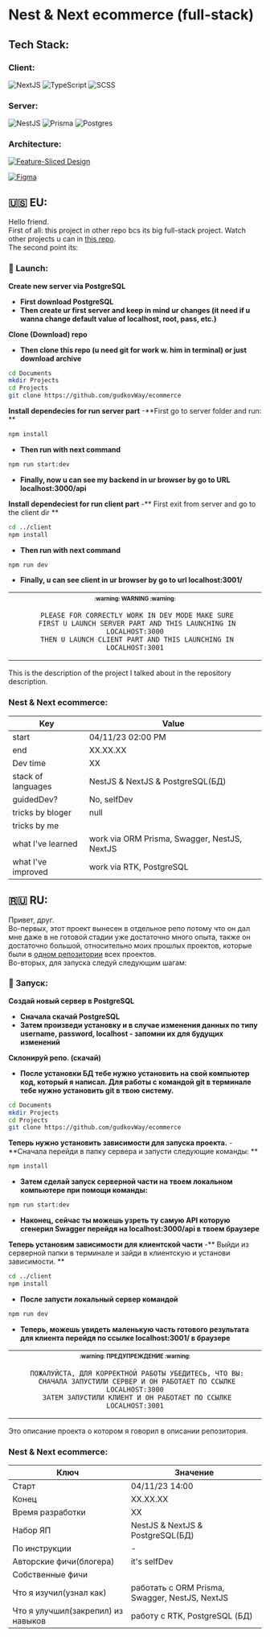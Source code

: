 # Nest & Next ecommerce (full-stack)

## Tech Stack:
   ### Client:
![NextJS](https://img.shields.io/badge/NextJS-262224?style=for-the-badge&logo=vercel&logoColor=white) ![TypeScript](https://img.shields.io/badge/TypeScript-007ACC?style=for-the-badge&logo=typescript&logoColor=white) ![SCSS](https://img.shields.io/badge/Sass-CC6699?style=for-the-badge&logo=sass&logoColor=white)
   ### Server:
![NestJS](https://img.shields.io/badge/NestJS-DC143C?style=for-the-badge&logo=nestjs&logoColor=white) ![Prisma](https://img.shields.io/badge/Prisma-262224?style=for-the-badge&logo=prisma&logoColor=white) ![Postgres](https://img.shields.io/badge/postgres-007ACC?style=for-the-badge&logo=postgresql&logoColor=white)
   ### Architecture:


[![Feature-Sliced Design][shields-fsd-pain]](https://feature-sliced.design/)

[shields-fsd-pain]: https://img.shields.io/badge/Feature--Sliced-Design?style=for-the-badge&labelColor=262224&color=262224&logoWidth=10&logo=data:image/png;base64,iVBORw0KGgoAAAANSUhEUgAAABQAAAAaCAYAAAC3g3x9AAAACXBIWXMAAALFAAACxQGJ1n/vAAAAAXNSR0IArs4c6QAAAARnQU1BAACxjwv8YQUAAABHSURBVHgB7dKxCQAgDETR08ZNHNBBHNBNrBQFuyCCKQK5V6QMfBJAWVij5zLwKbW6d0VYx2TZyXnBKxvEZJnDx2bylf1kdRM6tiAZsruQ/QAAAABJRU5ErkJggg==

<a href="https://www.figma.com/file/9wgs2crKwaYHGdRXxCtflk/%D0%A1%D0%B5%D0%B2%D0%B5%D1%80%D1%8F%D0%BD%D0%BE%D1%87%D0%BA%D0%B0-Share-Full-(Copy)-(Copy)-(Copy)?type=design&node-id=3-68&mode=design&t=NKyCzr3eS22ui2VE-0">![Figma](https://img.shields.io/badge/Figma-000000?style=for-the-badge&logo=figma&logoColor=white)</a>
## 🇺🇸 EU:

Hello friend.
<br>
First of all: this project in other repo bcs its big full-stack project. Watch other projects u can in [this repo](https://github.com/gudkovWay/projects).
<br>
The second point its:
### 💾 Launch:

<b>Create new server via PostgreSQL</b>
- **First download PostgreSQL**
- **Then create ur first server and keep in mind ur changes (it need if u wanna change default value of localhost, root, pass, etc.)**

<b>Clone (Download) repo</b>
- **Then clone this repo (u need git for work w. him in terminal) or just download archive**
```sh
cd Documents
mkdir Projects
cd Projects
git clone https://github.com/gudkovWay/ecommerce
```

<b>Install dependecies for run server part</b>
-**First go to server folder and run: **
```sh
npm install
```
- **Then run with next command**

```sh
npm run start:dev
```
- **Finally, now u can see my backend in ur browser by go to URL localhost:3000/api**

<b>Install dependeciest for run client part</b>
-** First exit from server and go to the client dir **
```sh
cd ../client
npm install
```
- **Then run with next command**
```sh
npm run dev
```
- **Finally, u can see client in ur browser by go to url localhost:3001/**


<table align="center">
   <tr>
      <th align="center">
         <sup><sub>:warning: WARNING :warning:</sub></sup>
      </th>
   </tr>
   <tr>
      <td align="center">



     PLEASE FOR CORRECTLY WORK IN DEV MODE MAKE SURE
     FIRST U LAUNCH SERVER PART AND THIS LAUNCHING IN LOCALHOST:3000
     THEN U LAUNCH CLIENT PART AND THIS LAUNCHING IN LOCALHOST:3001

   </tr>
   </table>

This is the description of the project I talked about in the repository description.

### Nest & Next ecommerce:

| Key                | Value                                                                       |
| ------------------ | --------------------------------------------------------------------------- |
| start              | 04/11/23 02:00 PM                                                           |
| end                | XX.XX.XX                      |
| Dev time           |    XX                                |
| stack of languages | NestJS & NextJS & PostgreSQL(БД)                                                         |
| guidedDev?         | No, selfDev                                                                 |
| tricks by bloger   | null                                                                        |
| tricks by me       |                   |
| what I've learned  | work via ORM Prisma, Swagger, NestJS, NextJS                                      |
| what I've improved | work via RTK, PostgreSQL                                                 |

## 🇷🇺 RU:

Привет, друг. <br>
Во-первых, этот проект вынесен в отдельное репо потому что он дал мне даже в не готовой стадии уже достаточно много опыта, также он достаточно большой, относительно моих прошлых проектов, которые были в [одном репозитории](https://github.com/gudkovWay/projects) всех проектов.
<br>
Во-вторых, для запуска следуй следующим шагам:
### 💾 Запуск:

<b>Создай новый сервер в PostgreSQL</b>
- **Сначала скачай PostgreSQL**
- **Затем произведи установку и в случае изменения данных по типу username, password, localhost - запомни их для будущих изменений**

<b>Склонируй репо. (скачай)</b>
- **После установки БД тебе нужно установить на свой компьютер код, который я написал. Для работы с командой git в терминале тебе нужно установить git в твою систему.**
```sh
cd Documents
mkdir Projects
cd Projects
git clone https://github.com/gudkovWay/ecommerce
```

<b>Теперь нужно установить зависимости для запуска проекта.</b>
-**Сначала перейди в папку сервера и запусти следующие команды: **
```sh
npm install
```
- **Затем сделай запуск серверной части на твоем локальном компьютере при помощи команды:**

```sh
npm run start:dev
```
- **Наконец, сейчас ты можешь узреть ту самую API которую сгенерил Swagger перейдя на localhost:3000/api в твоем браузере**

<b>Теперь установим зависимости для клиентской части</b>
-** Выйди из серверной папки в терминале и зайди в клиентскую и установи зависимости. **
```sh
cd ../client
npm install
```
- **После запусти локальный сервер командой**
```sh
npm run dev
```
- **Теперь, можешь увидеть маленькую часть готового результата для клиента перейдя по ссылке localhost:3001/ в браузере**


<table align="center">
   <tr>
      <th align="center">
         <sup><sub>:warning: ПРЕДУПРЕЖДЕНИЕ :warning:</sub></sup>
      </th>
   </tr>
   <tr>
      <td align="center">



     ПОЖАЛУЙСТА, ДЛЯ КОРРЕКТНОЙ РАБОТЫ УБЕДИТЕСЬ, ЧТО ВЫ:
     СНАЧАЛА ЗАПУСТИЛИ СЕРВЕР И ОН РАБОТАЕТ ПО ССЫЛКЕ LOCALHOST:3000
     ЗАТЕМ ЗАПУСТИЛИ КЛИЕНТ И ОН РАБОТАЕТ ПО ССЫЛКЕ LOCALHOST:3001

   </tr>
   </table>


Это описание проекта о котором я говорил в описании репозитория.
### Nest & Next ecommerce:

| Ключ                               | Значение                                                         |
| ---------------------------------- | ---------------------------------------------------------------- |
| Старт                              | 04/11/23 14:00                                                |
| Конец                              | XX.XX.XX |
| Время разработки                   | XX                      |
| Набор ЯП                           | NestJS & NextJS & PostgreSQL(БД)                                                    |
| По инструкции                      | -                                                                |
| Авторские фичи(блогера)            | it's selfDev                                                     |
| Собственные фичи                   |   |
| Что я изучил(узнал как)            | работать с ORM Prisma, Swagger, NestJS, NextJS |
| Что я улучшил(закрепил) из навыков | работу с RTK, PostgreSQL (БД)                                    |
